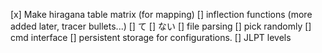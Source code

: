 [x] Make hiragana table matrix (for mapping)
[] inflection functions (more added later, tracer bullets...)
    [] て
    [] ない
[] file parsing
[] pick randomly
[] cmd interface
[] persistent storage for configurations.
[] JLPT levels
